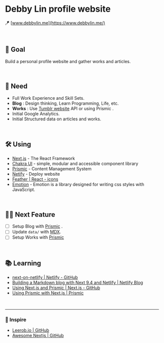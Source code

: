 # Debby Lin profile website

🪁  [www.debbylin.me](https://www.debbylin.me/)

<br/>

## 🚀 Goal

Build a personal profile website and gather works and articles.

<br/>

## 📝 Need

- Full Work Experience and Skill Sets.
- **Blog** : Design thinking, Learn Programming, Life, etc.
- **Works** : Use [Tumblr website](https://dailydesignfromdebby.tumblr.com/) API or using Prismic .
- Initial Google Analytics.
- Initial Structured data on articles and works.

<br/>

## 🛠 Using

- [Next.js](https://nextjs.org/) - The React Framework
- [Chakra UI](https://next.chakra-ui.com/docs/getting-started) - simple, modular and accessible component library
- [Prismic](https://prismic.io/) - Content Management System
- [Netify](https://www.netlify.com/) - Deploy website
- [Feather | React - icons](https://react-icons.github.io/react-icons/icons?name=fi)
- [Emotion](https://emotion.sh/docs/introduction) - Emotion is a library designed for writing css styles with JavaScript.
  
<br />

## 🏃‍♀️ Next Feature

- [ ] Setup Blog with [Prismic](https://prismic.io/) .
- [ ] Update `data/` with [MDX](https://github.com/mdx-js/mdx).
- [ ] Setup Works with [Prismic](https://prismic.io/)

<br />

## 📚 Learning

- [next-on-netlify | Netlify - GitHub](https://github.com/netlify/next-on-netlify)
- [Building a Markdown blog with Next 9.4 and Netlify | Netlify Blog](https://www.netlify.com/blog/2020/05/04/building-a-markdown-blog-with-next-9.4-and-netlify/#setting-up-our-next-js-project)
- [Using Next.js and Prismic | Next.js - GitHub](https://github.com/vercel/next.js/tree/canary/examples/cms-prismic)
- [Using Prismic with Next.js | Prismic](https://prismic.io/docs/reactjs/getting-started/prismic-nextjs)
  
<br />

---

### 🔮 Inspire

- [Leerob.io | GitHub](https://github.com/leerob/leerob.io)
- [Awesome Nextjs | GitHub](https://github.com/unicodeveloper/awesome-nextjs)
